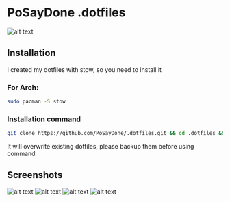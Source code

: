 # PoSayDone .dotfiles
![alt text](https://i.ibb.co/VCwCQLS/dotfiles-min.png)
## Installation
I created my dotfiles with stow, so you need to install it
### For Arch:
```bash
sudo pacman -S stow
```
### Installation command
```bash
git clone https://github.com/PoSayDone/.dotfiles.git && cd .dotfiles && stow */ --adopt                                                                                                                                                               
```
It will overwrite existing dotfiles, please backup them before using command
## Screenshots
![alt text](https://i.imgur.com/JqzL16Y.png)
![alt text](https://i.imgur.com/KOGGWxP.png)
![alt text](https://i.imgur.com/YayPR1r.png)
![alt text](https://i.imgur.com/dDVwm53.png)


